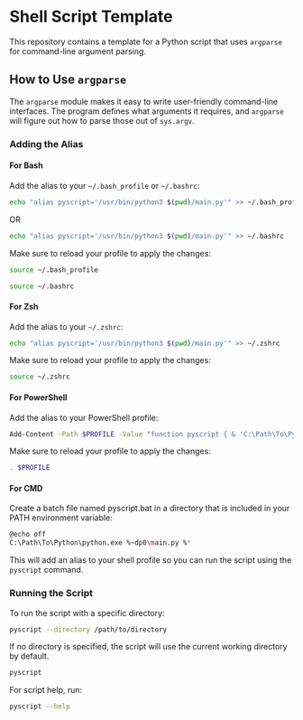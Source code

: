 # Shell Script Template

This repository contains a template for a Python script that uses `argparse` for command-line argument parsing.

## How to Use `argparse`

The `argparse` module makes it easy to write user-friendly command-line interfaces. The program defines what arguments it requires, and `argparse` will figure out how to parse those out of `sys.argv`.

### Adding the Alias

#### For Bash

Add the alias to your `~/.bash_profile` or `~/.bashrc`:

```sh
echo "alias pyscript='/usr/bin/python3 $(pwd)/main.py'" >> ~/.bash_profile
```

OR

```sh
echo "alias pyscript='/usr/bin/python3 $(pwd)/main.py'" >> ~/.bashrc
```

Make sure to reload your profile to apply the changes:

```sh
source ~/.bash_profile
```

```sh
source ~/.bashrc
```

#### For Zsh

Add the alias to your `~/.zshrc`:

```sh
echo "alias pyscript='/usr/bin/python3 $(pwd)/main.py'" >> ~/.zshrc
```

Make sure to reload your profile to apply the changes:

```sh
source ~/.zshrc
```

#### For PowerShell

Add the alias to your PowerShell profile:

```sh
Add-Content -Path $PROFILE -Value "function pyscript { & 'C:\Path\To\Python\python.exe' '$(pwd)\main.py' @args }"
```

Make sure to reload your profile to apply the changes:

```sh
. $PROFILE
```

#### For CMD

Create a batch file named pyscript.bat in a directory that is included in your PATH environment variable:

```sh
@echo off
C:\Path\To\Python\python.exe %~dp0\main.py %*
```

This will add an alias to your shell profile so you can run the script using the `pyscript` command.

### Running the Script

To run the script with a specific directory:

```sh
pyscript --directory /path/to/directory
```

If no directory is specified, the script will use the current working directory by default.

```sh
pyscript
```

For script help, run:

```sh
pyscript --help
```